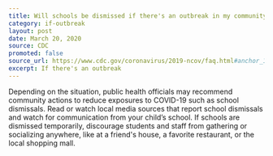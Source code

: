 ```yaml
---
title: Will schools be dismissed if there's an outbreak in my community?
category: if-outbreak
layout: post
date: March 20, 2020
source: CDC
promoted: false
source_url: https://www.cdc.gov/coronavirus/2019-ncov/faq.html#anchor_1584388857241
excerpt: If there's an outbreak
---
```


Depending on the situation, public health officials may recommend community actions to reduce exposures to COVID-19 such as school dismissals. Read or watch local media sources that report school dismissals and watch for communication from your child’s school. If schools are dismissed temporarily, discourage students and staff from gathering or socializing anywhere, like at a friend's house, a favorite restaurant, or the local shopping mall.
